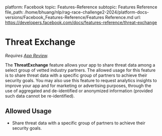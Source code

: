 platform: Facebook
topic: Features-Reference
subtopic: Features Reference
file_path: /home/bhuang/nlp/rag-race-challenge2-2024/platform-docs-versions/Facebook_Features-Reference/Features Reference.md
url: https://developers.facebook.com/docs/features-reference/threat-exchange

# Threat Exchange

_Requires [App Review](https://developers.facebook.com/docs/app-review)._

The **ThreatExchange** feature allows your app to share threat data among a select group of vetted industry partners. The allowed usage for this feature is to share threat data with a specific group of partners to achieve their security goals. You may also use this feature to request analytics insights to improve your app and for marketing or advertising purposes, through the use of aggregated and de-identified or anonymized information (provided such data cannot be re-identified).

## Allowed Usage

* Share threat data with a specific group of partners to achieve their security goals.
